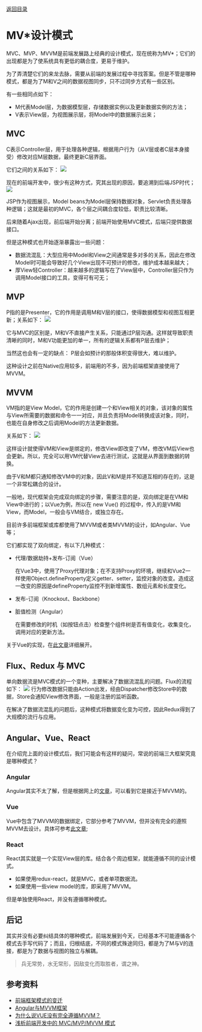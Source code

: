 [返回目录](../../README.md)

# MV*设计模式
MVC、MVP、MVVM是前端发展路上经典的设计模式，现在统称为MV*；它们的出现都是为了使系统具有更低的耦合度，更易于维护。

为了弄清楚它们的来龙去脉，需要从前端的发展过程中寻找答案。但是不管是哪种模式，都是为了M和V之间的数据视图同步，只不过同步方式有一些区别。

有一些相同点如下：
- M代表Model层，为数据模型层，存储数据实例以及更新数据实例的方法；
- V表示View层，为视图展示层，将Model中的数据展示出来；

## MVC
C表示Controller层，用于处理各种逻辑，根据用户行为（从V层或者C层本身接受）修改对应M层数据，最终更新C层界面。

它们之间的关系如下：
![](./mvc.png)

现在的前端开发中，很少有这种方式，究其出现的原因，要追溯到后端JSP时代；
![](./jsp.png)

JSP作为视图展示，Model beans为Model层保持数据对象，Servlet负责处理各种逻辑；这就是最初的MVC，各个层之间耦合度较低，职责比较清晰。

后来随着Ajax出现，前后端开始分离；前端开始使用MVC模式，后端只提供数据接口。

但是这种模式也开始逐渐暴露出一些问题：
- 数据流混乱：大型应用中Model和View之间通常是多对多的关系，因此在修改Model时可能会导致好几个View出现不可预计的修改，维护成本越来越大；
- 厚View轻Controller：越来越多的逻辑写在了View层中，Controller层只作为调用Model接口的工具，变得可有可无；

## MVP
P指的是Presenter，它的作用是调用M和V层的接口，使得数据模型和视图互相更新；关系如下：
![](./mvp.png)

它与MVC的区别是，M和V不直接产生关系，只能通过P层沟通。这样就导致职责清晰的同时，M和V功能更加的单一，所有的逻辑关系都有P层去维护；

当然这也会有一定的缺点：
P层会如预计的那般体积变得很大，难以维护。

这种设计之前在Native应用较多，前端用的不多，因为前端框架直接使用了MVVM。

## MVVM
VM指的是View Model，它的作用是创建一个和View相关的对象，该对象的属性与View所需要的数据和命令一一对应，并且负责将Model转换成该对象，同时，也能在自身修改之后调用Model的方法更新数据。

关系如下：
![](./mvvm.png)

这样设计就使得VM和View是绑定的，修改View即改变了VM，修改VM后View也会更新。所以，完全可以用VM代替View去进行测试，这就是从界面到数据的转换。

由于V和M都只通知修改VM中的对象，因此V和M是并不知道互相的存在的，这是一个非常松耦合的设计。

一般地，现代框架会完成双向绑定的步骤，需要注意的是，双向绑定是在VM和View中进行的；以Vue为例，所以在 new Vue() 的过程中，传入的是VM和View，而Model，一般会与VM结合，或独立存在。

目前许多前端框架或库都使用了MVVM或者类MVVM的设计，如Angular、Vue等；

它们都实现了双向绑定，有以下几种模式：
- 代理/数据劫持+发布-订阅（Vue）

  在Vue3中，使用了Proxy代理对象；在不支持Proxy的环境，继续和Vue2一样使用Object.defineProperty定义getter、setter，监控对象的改变。造成这一改变的原因是defineProperty监控不到新增属性、数组元素和长度变化。
- 发布-订阅（Knockout、Backbone）
- 脏值检测（Angular）
  
  在需要修改的时机（如按钮点击）检查整个组件树是否有值变化，收集变化，调用对应的更新方法。

关于Vue的实现，在[此文章](./../MVVM/MVVM.md)详细展开。

## Flux、Redux 与 MVC
单向数据流是MVC模式的一个变种，主要解决了数据流混乱的问题。Flux的流程如下：
![](./flux.png)
行为修改数据只能由Action出发，经由Dispatcher修改Store中的数据，Store会通知View修改界面，一般是注册的监听函数。

在解决了数据流混乱的问题后，这种模式将数据变化变为可控，因此Redux得到了大规模的流行与应用。

## Angular、Vue、React
在介绍完上面的设计模式后，我们可能会有这样的疑问，常说的前端三大框架究竟是哪种模式？

### Angular
Angular其实不太了解，但是根据网上的[文章](https://cloud.tencent.com/developer/article/1015788)，可以看到它是接近于MVVM的。

### Vue
Vue中包含了MVVM的数据绑定，它部分参考了MVVM，但并没有完全的遵照MVVM去设计。具体可参考[此文章](https://www.zhihu.com/question/327050991);

### React
React其实就是一个实现View层的库。结合各个周边框架，就能遵循不同的设计模式。
- 如果使用redux-react，就是MVC，或者单项数据流。
- 如果使用一些view model的库，即采用了MVVM。

但是单独使用React，并没有遵循哪种模式。

## 后记
其实并没有必要纠结具体的哪种模式，前端发展到今天，已经基本不可能遵循各个模式去手写代码了；而且，归根结底，不同的模式殊途同归，都是为了M与V的连接，都是为了数据与视图的独立与解耦。

> 兵无常势，水无常形，因敌变化而取胜者，谓之神。

## 参考资料
- [前端框架模式的变迁](https://github.com/laizimo/zimo-article/issues/28)
- [Angular与MVVM框架](https://cloud.tencent.com/developer/article/1015788)
- [为什么说VUE没有完全遵循MVVM？](https://www.zhihu.com/question/327050991)
- [浅析前端开发中的 MVC/MVP/MVVM 模式](https://zhuanlan.zhihu.com/p/27302766)